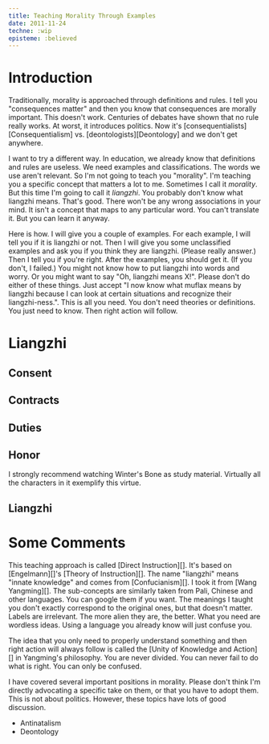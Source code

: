```yaml
---
title: Teaching Morality Through Examples
date: 2011-11-24
techne: :wip
episteme: :believed
---
```


# Introduction

Traditionally, morality is approached through definitions and rules. I tell you "consequences matter" and then you know that consequences are morally important. This doesn't work. Centuries of debates have shown that no rule really works. At worst, it introduces politics. Now it's [consequentialists][Consequentialism] vs. [deontologists][Deontology] and we don't get anywhere.

I want to try a different way. In education, we already know that definitions and rules are useless. We need examples and classifications. The words we use aren't relevant. So I'm not going to teach you "morality". I'm teaching you a specific concept that matters a lot to me. Sometimes I call it *morality*. But this time I'm going to call it *liangzhi*. You probably don't know what liangzhi means. That's good. There won't be any wrong associations in your mind. It isn't a concept that maps to any particular word. You can't translate it. But you can learn it anyway.

Here is how. I will give you a couple of examples. For each example, I will tell you if it is liangzhi or not. Then I will give you some unclassified examples and ask you if you think they are liangzhi. (Please really answer.) Then I tell you if you're right. After the examples, you should get it. (If you don't, I failed.) You might not know how to put liangzhi into words and worry. Or you might want to say "Oh, liangzhi means X!". Please don't do either of these things. Just accept "I now know what muflax means by liangzhi because I can look at certain situations and recognize their liangzhi-ness.". This is all you need. You don't need theories or definitions. You just need to know. Then right action will follow.

# Liangzhi

## Consent

## Contracts

## Duties

## Honor

I strongly recommend watching Winter's Bone as study material. Virtually all the characters in it exemplify this virtue.

## Liangzhi

# Some Comments

This teaching approach is called [Direct Instruction][]. It's based on [Engelmann][]'s [Theory of Instruction][]. The name "liangzhi" means "innate knowledge" and comes from [Confucianism][]. I took it from [Wang Yangming][]. The sub-concepts are similarly taken from Pali, Chinese and other languages. You can google them if you want. The meanings I taught you don't exactly correspond to the original ones, but that doesn't matter. Labels are irrelevant. The more alien they are, the better. What you need are wordless ideas. Using a language you already know will just confuse you.

The idea that you only need to properly understand something and then right action will always follow is called the [Unity of Knowledge and Action][] in Yangming's philosophy. You are never divided. You can never fail to do what is right. You can only be confused.

I have covered several important positions in morality. Please don't think I'm directly advocating a specific take on them, or that you have to adopt them. This is not about politics. However, these topics have lots of good discussion.

- Antinatalism
- Deontology
